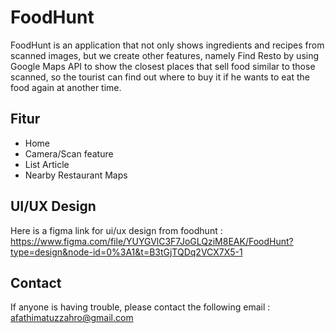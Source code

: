 # FoodHunt
FoodHunt is an application that not only shows ingredients and recipes from scanned images, but we create other features, namely Find Resto  by using Google Maps API to show the closest places that sell food similar to those scanned, so the tourist can find out where to buy it if he wants to eat the food again at another time.

## Fitur
- Home
- Camera/Scan feature
- List Article
- Nearby Restaurant Maps

## UI/UX Design
Here is a figma link for ui/ux design from foodhunt : https://www.figma.com/file/YUYGVlC3F7JoGLQziM8EAK/FoodHunt?type=design&node-id=0%3A1&t=B3tGjTQDq2VCX7X5-1

## Contact
If anyone is having trouble, please contact the following email : afathimatuzzahro@gmail.com
